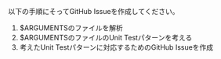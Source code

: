 以下の手順にそってGitHub Issueを作成してください。

1. $ARGUMENTSのファイルを解析
2. $ARGUMENTSのファイルのUnit Testパターンを考える
3. 考えたUnit Testパターンに対応するためのGitHub Issueを作成